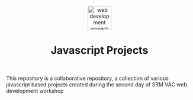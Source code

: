 <p align="center">
  <a href="https://github.com/MilanAryal/web-development-resources">
    <img width="64" height="64" alt="web development project" src="https://user-images.githubusercontent.com/9361180/86557412-c37c3f00-bf75-11ea-8503-b42bd67646b2.png" />
  </a>
</p>
<h1 align="center"> Javascript Projects</h1>

<p align="center"><br /></p>



This repository is a collaborative repository, a collection of various javascript based projects created during the second day of SRM VAC web development workshop
